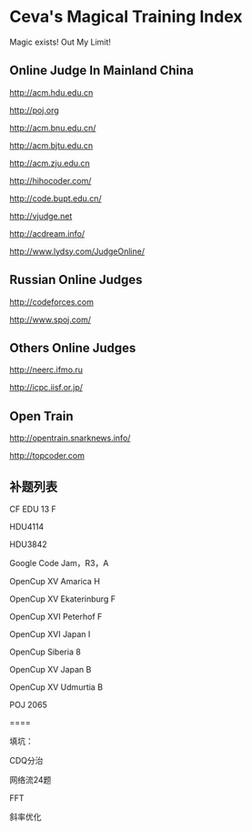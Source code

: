 # Ceva's Magical Training Index

Magic exists! Out My Limit!

## Online Judge In Mainland China

http://acm.hdu.edu.cn

http://poj.org

http://acm.bnu.edu.cn/

http://acm.bjtu.edu.cn

http://acm.zju.edu.cn

http://hihocoder.com/

http://code.bupt.edu.cn/

http://vjudge.net

http://acdream.info/

http://www.lydsy.com/JudgeOnline/

## Russian Online Judges

http://codeforces.com

http://www.spoj.com/

## Others Online Judges

http://neerc.ifmo.ru

http://icpc.iisf.or.jp/

## Open Train

http://opentrain.snarknews.info/

http://topcoder.com



## 补题列表

CF EDU 13 F

HDU4114

HDU3842

Google Code Jam，R3，A

OpenCup XV Amarica H

OpenCup XV Ekaterinburg F

OpenCup XVI Peterhof F

OpenCup XVI Japan I

OpenCup Siberia 8

OpenCup XV Japan B

OpenCup XV Udmurtia B

POJ 2065

====

填坑：

CDQ分治

网络流24题

FFT

斜率优化



